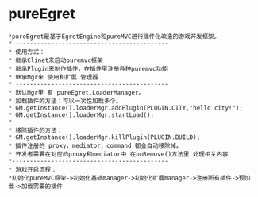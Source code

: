 # pureEgret
    *pureEgret是基于EgretEngine和pureMVC进行插件化改造的游戏开发框架。
    * -------------------------------------------
    * 使用方式： 
    * 继承Clinet来启动puremvc框架
    * 继承Plugin来制作插件，在插件里注册各种puremvc功能
    * 继承Mgr来 使用和扩展 管理器
    * -------------------------------------------
    * 默认Mgr里 有 pureEgret.LoaderManager。
    * 加载插件的方法：可以一次性加载多个。
    * GM.getInstance().loaderMgr.addPlugin(PLUGIN.CITY,"hello city!");
    * GM.getInstance().loaderMgr.startLoad();
    * 
    * 移除插件的方法：
    * GM.getInstance().loaderMgr.killPlugin(PLUGIN.BUILD);
    * 插件注册的 proxy，mediator，command 都会自动移除掉。
    * 开发者需要在对应的proxy和mediator中 在onRemove()方法里 处理相关内容
    *--------------------------------------------
    * 游戏开启流程：
    *初始化pureMVC框架->初始化基础manager->初始化扩展manager->注册所有插件->预加载->加载需要的插件
